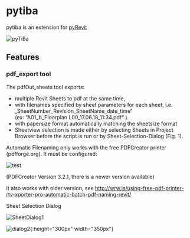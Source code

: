 # pytiba
pytiba is an extension for [pyRevit](http://eirannejad.github.io/pyRevit/)

![pyTiBa](https://github.com/tillbaum/pytiba/blob/master/pytiba%20documentation/pdf_export/pyTiBa%20Tab.png)

## Features
### pdf_export tool
The pdfOut_sheets tool exports: 
 +   multiple Revit Sheets to pdf at the same time,  
 +   with filenames specified by sheet  parameters for each sheet, i.e. 
    „SheetNumber_Revision_SheetName_date_time“  
    (ex: “A01_b_Floorplan L00_17.06.18_11:34.pdf“ ).
 +   with papersize format automatically matching the sheetsize format
 +   Sheetview selection is made either by selecting Sheets in Project Browser before the script is run or by Sheet-Selection-Dialog (Fig. 1). 

Automatic Filenaming only works with the free PDFCreator printer (pdfforge.org). It must be configured:

![test](https://github.com/tillbaum/pytiba/blob/master/pytiba%20documentation/pdf_export/PDFCreator%20ProfileSettings.png)

(PDFCreator Version 3.2.1, there is a newer version available)

It also works with older version, see http://wrw.is/using-free-pdf-printer-rtv-xporter-pro-automatic-batch-pdf-naming-revit/

Sheet Selection Dialog 

![SheetDialog1](https://github.com/tillbaum/pytiba/blob/master/pytiba%20documentation/pdf_export/SheetSelectionDialog.png) 

![dialog2](https://github.com/tillbaum/pytiba/blob/master/pytiba%20documentation/pdf_export/SheetSelecDia_options.png){:height="300px" width="350px"}

